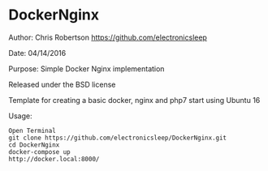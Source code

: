 # DockerNginx

Author: Chris Robertson https://github.com/electronicsleep

Date: 04/14/2016

Purpose: Simple Docker Nginx implementation

Released under the BSD license

Template for creating a basic docker, nginx and php7 start using Ubuntu 16

Usage:
```
Open Terminal
git clone https://github.com/electronicsleep/DockerNginx.git
cd DockerNginx
docker-compose up
http://docker.local:8000/
```
